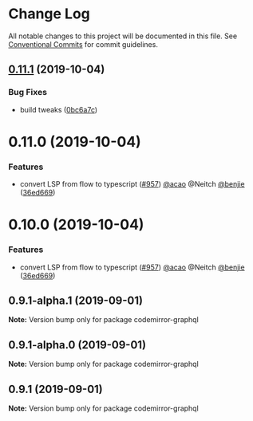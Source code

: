 # Change Log

All notable changes to this project will be documented in this file.
See [Conventional Commits](https://conventionalcommits.org) for commit guidelines.

## [0.11.1](https://github.com/graphql/graphiql/compare/codemirror-graphql@0.11.0...codemirror-graphql@0.11.1) (2019-10-04)


### Bug Fixes

* build tweaks ([0bc6a7c](https://github.com/graphql/graphiql/commit/0bc6a7c))





# 0.11.0 (2019-10-04)


### Features

* convert LSP from flow to typescript ([#957](https://github.com/graphql/graphiql/issues/957)) [@acao](https://github.com/acao) @Neitch [@benjie](https://github.com/benjie) ([36ed669](https://github.com/graphql/graphiql/commit/36ed669))





# 0.10.0 (2019-10-04)


### Features

* convert LSP from flow to typescript ([#957](https://github.com/graphql/graphiql/issues/957)) [@acao](https://github.com/acao) @Neitch [@benjie](https://github.com/benjie) ([36ed669](https://github.com/graphql/graphiql/commit/36ed669))





## 0.9.1-alpha.1 (2019-09-01)

**Note:** Version bump only for package codemirror-graphql





## 0.9.1-alpha.0 (2019-09-01)

**Note:** Version bump only for package codemirror-graphql





## 0.9.1 (2019-09-01)

**Note:** Version bump only for package codemirror-graphql
